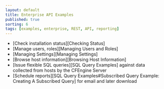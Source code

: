 ```yaml
---
layout: default
title: Enterprise API Examples
published: true
sorting: 6
tags: [examples, enterprise, REST, API, reporting]
---
```


* [Check installation status][Checking Status]
* [Manage users, roles][Managing Users and Roles]
* [Managing Settings][Managing Settings]
* [Browse host information][Browsing Host Information]
* [Issue flexible SQL queries][SQL Query Examples] against data collected from hosts by the CFEngine Server
* [Schedule reports][SQL Query Examples#Subscribed Query Example: Creating A Subscribed Query] for email and later download
